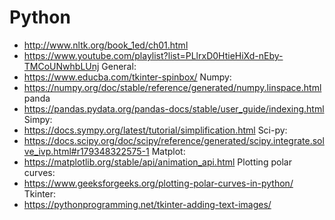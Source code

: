 # Python
- http://www.nltk.org/book_1ed/ch01.html
- https://www.youtube.com/playlist?list=PLlrxD0HtieHiXd-nEby-TMCoUNwhbLUnj
General:
- https://www.educba.com/tkinter-spinbox/
Numpy:
- https://numpy.org/doc/stable/reference/generated/numpy.linspace.html
panda
- https://pandas.pydata.org/pandas-docs/stable/user_guide/indexing.html
Simpy:
- https://docs.sympy.org/latest/tutorial/simplification.html
Sci-py:
- https://docs.scipy.org/doc/scipy/reference/generated/scipy.integrate.solve_ivp.html#r179348322575-1
Matplot:
- https://matplotlib.org/stable/api/animation_api.html
Plotting polar curves:
- https://www.geeksforgeeks.org/plotting-polar-curves-in-python/
Tkinter:
- https://pythonprogramming.net/tkinter-adding-text-images/
